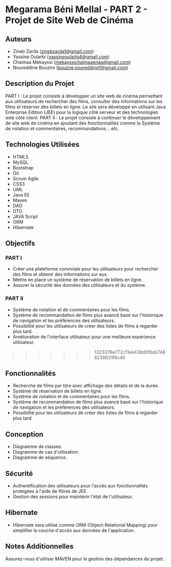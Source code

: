 
# Megarama Béni Mellal - PART 2 - Projet de Site Web de Cinéma


## Auteurs
- Zineb Zarda (zinebzarda1@gmail.com)
- Yassine Oularbi (yassineoularbi4@gmail.com)
- Chaimaa Mekayssi (mekayssichaimaaenaa@gmail.com)
- Noureddine Bouzire (bouzire.noureddine1@gmail.com)

## Description du Projet
PART I : Le projet consiste à développer un site web de cinéma permettant aux utilisateurs de rechercher des films, consulter des informations sur les films et réserver des billets en ligne. Le site sera développé en utilisant Java Enterprise Edition (JEE) pour la logique côté serveur et des technologies web côté client.
PART II : Le projet consiste à continuer le développement de site web de cinéma en ajoutant des fonctionnalités comme  la Système  de notation et commentaires, recommandations …etc.


## Technologies Utilisées
- HTML5
- MySQL
- Bootstrap
- Git
- Scrum Agile
- CSS3
- UML
- Java EE
- Maven
- DAO
- DTO
- JAVA Script
- ORM
- Hibernate

## Objectifs
### PART I
- Créer une plateforme conviviale pour les utilisateurs pour rechercher des films et obtenir des informations sur eux.
- Mettre en place un système de réservation de billets en ligne.
- Assurer la sécurité des données des utilisateurs et du système.
### PART II 
- Système de notation et de commentaires pour les films.
- Système de recommandation de films plus avancé basé sur l'historique de navigation et les préférences des utilisateurs.
- Possibilité pour les utilisateurs de créer des listes de films à regarder plus tard.
- Amélioration de l'interface utilisateur pour une meilleure expérience utilisateur.
>>>>>>> 1323378e772c11ee438d5f6ab7488238631f8c40

## Fonctionnalités
- Recherche de films par titre avec affichage des détails et de la durée.
- Système de réservation de billets en ligne.
- Système de notation et de commentaires pour les films.
- Système de recommandation de films plus avancé basé sur l'historique de navigation et les préférences des utilisateurs.
- Possibilité pour les utilisateurs de créer des listes de films à regarder plus tard.


## Conception
- Diagramme de classes.
- Diagramme de cas d'utilisation.
- Diagramme de séquence.

## Sécurité
- Authentification des utilisateurs pour l'accès aux fonctionnalités protégées à l'aide de filtres de JEE.
- Gestion des sessions pour maintenir l'état de l'utilisateur.


## Hibernate
- Hibernate sera utilisé comme ORM (Object-Relational Mapping) pour simplifier la couche d'accès aux données de l'application.


## Notes Additionnelles
Assurez-vous d'utiliser MAVEN pour la gestion des dépendances du projet.
